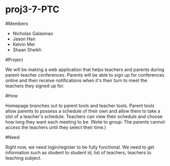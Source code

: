 proj3-7-PTC
===========

#Members

* Nicholas Galasinao
* Jason Han
* Kelvin Mei
* Shaan Sheikh

#Project

  We will be making a web application that helps teachers and parents during parent-teacher conferences. Parents will be able to sign up for conferences online and then receive notifications when it's their turn to meet the teachers they signed up for. 

#How

  Homepage branches out to parent tools and teacher tools. Parent tools allow parents to possess a schedule of their own and allow them to take a slot of a teacher's schedule. Teachers can view their schedule and choose how long they want each meeting to be. (Note to group: The parents cannot access the teachers until they select their time.)
  
#Need

  Right now, we need login/register to be fully functional. We need to get information such as student to student id, list of teachers, teachers to teaching subject.
